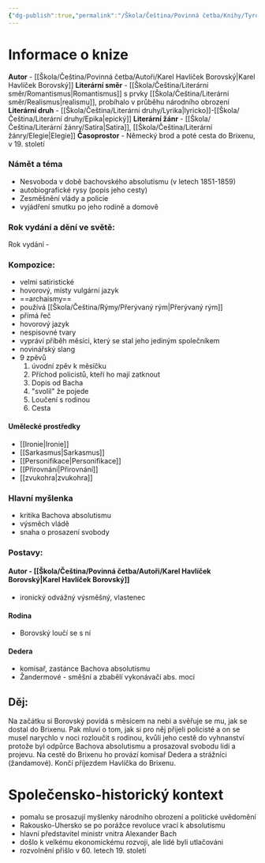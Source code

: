 ```yaml
---
{"dg-publish":true,"permalink":"/Škola/Čeština/Povinná četba/Knihy/Tyrolské elegie/","tags":["Kniha","Literatura","SPOSDK"],"created":"2023-11-28T11:59:49.985+01:00","updated":"2024-05-20T18:05:25.877+02:00"}
---
```


# Informace o knize
**Autor** -  [[Škola/Čeština/Povinná četba/Autoři/Karel Havlíček Borovský\|Karel Havlíček Borovský]]
**Literární směr** - [[Škola/Čeština/Literární směr/Romantismus\|Romantismus]] s prvky [[Škola/Čeština/Literární směr/Realismus\|realismu]], probíhalo v průběhu národního obrození
**Literární druh** -  [[Škola/Čeština/Literární druhy/Lyrika\|lyricko]]-[[Škola/Čeština/Literární druhy/Epika\|epický]]
**Literární žánr** -  [[Škola/Čeština/Literární žánry/Satira\|Satira]], [[Škola/Čeština/Literární žánry/Elegie\|Elegie]]
**Časoprostor** - Německý brod a poté cesta do Brixenu, v 19. století 
### Námět a téma
- Nesvoboda v době bachovského absolutismu (v letech 1851-1859)
- autobiografické rysy (popis jeho cesty)
- Zesměšnění vlády a policie
- vyjádření smutku po jeho rodině a domově
### Rok vydání a dění ve světě:
Rok vydání -
### Kompozice:
- velmi satiristické
- hovorový, místy vulgární jazyk
- ==archaismy== 
- používá [[Škola/Čeština/Rýmy/Přerývaný rým\|Přerývaný rým]]
- přímá řeč
- hovorový jazyk
- nespisovné tvary
- vypráví příběh měsíci, který se stal jeho jediným společníkem
- novinářský slang
- 9 zpěvů
	1. úvodní zpěv k měsíčku
	2. Příchod policistů, kteří ho mají zatknout
	3. Dopis od Bacha
	4. "svolil" že pojede
	5. Loučení s rodinou
	6. Cesta
#### Umělecké prostředky
- [[Ironie\|Ironie]]
- [[Sarkasmus\|Sarkasmus]]
- [[Personifikace\|Personifikace]]
- [[Přirovnání\|Přirovnání]]
- [[zvukohra\|zvukohra]]
### Hlavní myšlenka
- kritika Bachova absolutismu
- výsměch vládě
- snaha o prosazení svobody
### Postavy:
#### Autor - [[Škola/Čeština/Povinná četba/Autoři/Karel Havlíček Borovský\|Karel Havlíček Borovský]]
- ironický odvážný výsměšný, vlastenec
#### Rodina 
- Borovský loučí se s ní
#### Dedera 
- komisař, zastánce Bachova absolutismu
- Žandermové - směšní a zbabělí vykonávači abs. moci
## Děj:
Na začátku si Borovský povídá s měsícem na nebi a svěřuje se mu, jak se dostal do Brixenu. Pak mluví o tom, jak si pro něj přijeli policisté a on se musel narychlo v noci rozloučit s rodinou, kvůli jeho cestě do vyhnanství protože byl odpůrce Bachova absolutismu a prosazoval svobodu lidí a projevu. Na cestě do Brixenu ho provází komisař Dedera a strážníci (žandamové). Končí příjezdem Havlíčka do Brixenu.
# Společensko-historický kontext
- pomalu se prosazují myšlenky národního obrození a politické uvědomění
- Rakousko-Uhersko se po porážce revoluce vrací k absolutismu
- hlavní představitel ministr vnitra Alexander Bach
- došlo k velkému ekonomickému rozvoji, ale lidé byli utlačováni
- rozvolnění přišlo v 60. letech 19. století